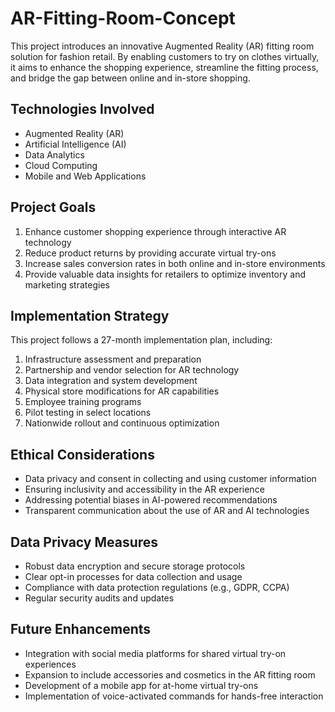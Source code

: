 # AR-Fitting-Room-Concept
This project introduces an innovative Augmented Reality (AR) fitting room solution for fashion retail. By enabling customers to try on clothes virtually, it aims to enhance the shopping experience, streamline the fitting process, and bridge the gap between online and in-store shopping.

## Technologies Involved
- Augmented Reality (AR)
- Artificial Intelligence (AI)
- Data Analytics
- Cloud Computing
- Mobile and Web Applications

## Project Goals
1. Enhance customer shopping experience through interactive AR technology
2. Reduce product returns by providing accurate virtual try-ons
3. Increase sales conversion rates in both online and in-store environments
4. Provide valuable data insights for retailers to optimize inventory and marketing strategies

## Implementation Strategy
This project follows a 27-month implementation plan, including:
1. Infrastructure assessment and preparation
2. Partnership and vendor selection for AR technology
3. Data integration and system development
4. Physical store modifications for AR capabilities
5. Employee training programs
6. Pilot testing in select locations
7. Nationwide rollout and continuous optimization

## Ethical Considerations
- Data privacy and consent in collecting and using customer information
- Ensuring inclusivity and accessibility in the AR experience
- Addressing potential biases in AI-powered recommendations
- Transparent communication about the use of AR and AI technologies

## Data Privacy Measures
- Robust data encryption and secure storage protocols
- Clear opt-in processes for data collection and usage
- Compliance with data protection regulations (e.g., GDPR, CCPA)
- Regular security audits and updates

## Future Enhancements
- Integration with social media platforms for shared virtual try-on experiences
- Expansion to include accessories and cosmetics in the AR fitting room
- Development of a mobile app for at-home virtual try-ons
- Implementation of voice-activated commands for hands-free interaction
